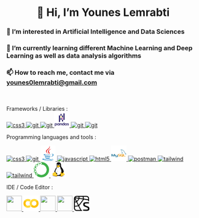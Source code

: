 <h1 align="center"> 👋 Hi, I’m Younes Lemrabti </h1>
<h3 > 👀 I’m interested in Artificial Intelligence and Data Sciences </h1>
<h3 > 🌱 I’m currently learning different Machine Learning and Deep Learning as well as data analysis algorithms </h1>
<h3 > 📫 How to reach me, contact me via <a href="younes0lemrabti@gmail.com ">younes0lemrabti@gmail.com </a> </h1>
<br>
<br>
Frameworks / Libraries : <br>     
    <a href="https://tensorflow.org/" target="_blank">
          <img src="https://www.vectorlogo.zone/logos/tensorflow/tensorflow-icon.svg" alt="css3" width="40" height="40"/>
     </a>
     <a href="https://scikit-learn.org/stable/" target="_blank">
          <img src="https://www.cilans.net/wp-content/uploads/2019/09/scikit-learn-logo-notext-1.png" alt="git" width="40" height="40"/>
     </a>
     <a href="https://pandas.pydata.org/" target="_blank">
          <img src="https://raw.githubusercontent.com/valohai/ml-logos/5127528b5baadb77a6ea4b999a47b4e86bf0f98b/pandas.svg" alt="git" width="40" height="40"/>
     </a>
     <a href="https://numpy.org/" target="_blank">
          <img src="https://raw.githubusercontent.com/devicons/devicon/1119b9f84c0290e0f0b38982099a2bd027a48bf1/icons/pandas/pandas-original-wordmark.svg" alt="git" width="40" height="40"/>
     </a>
     <a href="https://matplotlib.org/" target="_blank">
          <img src="https://raw.githubusercontent.com/gilbarbara/logos/1f372be75689d73cae89b6de808149b606b879e1/logos/matplotlib-icon.svg" alt="git" width="40" height="40"/>
     </a>
     <a href="https://seaborn.pydata.org/" target="_blank">
          <img src="https://raw.githubusercontent.com/gilbarbara/logos/1f372be75689d73cae89b6de808149b606b879e1/logos/seaborn-icon.svg" alt="git" width="40" height="40"/>
     </a>
     <p>Programming languages and tools : </p>
     
<p align="left">
     <a href="https://www.python.org/" target="_blank">
          <img src="https://www.vectorlogo.zone/logos/python/python-icon.svg" alt="css3" width="40" height="40"/>
     </a>
     <a href="https://www.r-project.org/" target="_blank">
          <img src="https://www.vectorlogo.zone/logos/r-project/r-project-icon.svg" alt="git" width="40" height="40"/>
     </a>
     <a href="https://www.java.com" target="_blank">
          <img src="https://raw.githubusercontent.com/devicons/devicon/master/icons/java/java-original.svg" alt="java" width="40" height="40"/>
     </a>
     <a href="https://hadoop.apache.org/" target="_blank">
          <img src="https://www.vectorlogo.zone/logos/apache_hadoop/apache_hadoop-icon.svg" alt="javascript" width="50" height="40"/>
     </a> 
     <a href="https://hbase.apache.org/" target="_blank">
          <img src="https://vectorwiki.com/images/wvoPO__hbase.svg" alt="html5" width="40" height="40"/>
     </a>
     <a href="https://www.mysql.com/" target="_blank">
          <img src="https://raw.githubusercontent.com/devicons/devicon/master/icons/mysql/mysql-original-wordmark.svg" alt="mysql" width="40" height="40"/> </a>
     <a href="https://postman.com" target="_blank">
          <img src="https://www.vectorlogo.zone/logos/getpostman/getpostman-icon.svg" alt="postman" width="40" height="40"/> 
     </a>
     <a href="https://insomnia.rest/" target="_blank">
          <img src="https://raw.githubusercontent.com/get-icon/geticon/fc0f660daee147afb4a56c64e12bde6486b73e39/icons/insomnia.svg" alt="tailwind" width="40" height="40"/>
     </a> 
     <a href="https://github.com/" target="_blank">
          <img src="https://www.vectorlogo.zone/logos/github/github-tile.svg" alt="tailwind" width="40" height="40"/>
     </a> 
     <a href="https://www.anaconda.com/" target="_blank">
        <img src="https://raw.githubusercontent.com/devicons/devicon/1119b9f84c0290e0f0b38982099a2bd027a48bf1/icons/anaconda/anaconda-original.svg" alt="linux" width="40" height="40"/>
     </a> 
     <a href="https://www.linux.org/" target="_blank">
          <img src="https://raw.githubusercontent.com/devicons/devicon/master/icons/linux/linux-original.svg" alt="linux" width="40" height="40"/>
     </a> 
     <p>IDE / Code Editor :</p>
     <a href="https://jupyter.org/" target="_blank">
     <img  src="https://www.vectorlogo.zone/logos/jupyter/jupyter-icon.svg" width="40" height="40"/> 
     </a>
     <a href="https://colab.research.google.com/" target="_blank">
     <img  src="https://raw.githubusercontent.com/edent/SuperTinyIcons/8d8f77e7cfa9cc981c4ea4a32839702429a9095f/images/svg/colaboratory.svg" width="40" height="40"/> 
     </a>
     <a href="https://code.visualstudio.com/" target="_blank">
     <img  src="https://www.vectorlogo.zone/logos/visualstudio_code/visualstudio_code-icon.svg" width="40" height="40"/> 
     </a>
     <a href="https://www.jetbrains.com/fr-fr/pycharm/" target="_blank">
     <img src="https://cdn.worldvectorlogo.com/logos/pycharmedu-icon.svg" width="40" height="40"/>
     </a>
     <a href="https://www.spyder-ide.org/" target="_blank">
     <img src="https://raw.githubusercontent.com/simple-icons/simple-icons/c53cf80b9732686d198a47d0e53ccc3698378cef/icons/spyderide.svg" width="40" height="40"/>
     </a>
